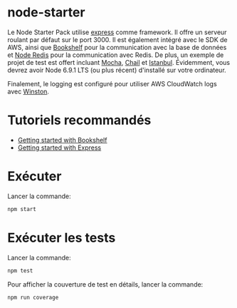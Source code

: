 
# node-starter

Le Node Starter Pack utilise [express](http://expressjs.com/) comme framework. Il offre un serveur roulant par défaut
sur le port 3000. Il est également intégré avec le SDK de AWS, ainsi que [Bookshelf](http://bookshelfjs.org/) pour la
communication avec la base de données et [Node Redis](http://redis.js.org/) pour la communication avec Redis.
De plus, un exemple de projet de test est offert incluant [Mocha](https://mochajs.org/), [Chail](http://chaijs.com/) et [Istanbul](http://gotwarlost.github.io/istanbul/). Évidemment, vous devrez avoir Node 6.9.1 LTS (ou plus récent) d'installé sur votre ordinateur.

Finalement, le logging est configuré pour utiliser AWS CloudWatch logs avec [Winston](https://github.com/lazywithclass/winston-cloudwatch).

# Tutoriels recommandés
- [Getting started with Bookshelf](https://www.sitepoint.com/getting-started-bookshelf-js/)
- [Getting started with Express](https://expressjs.com/en/starter/installing.html)

# Exécuter

Lancer la commande:
```sh
npm start
```

# Exécuter les tests

Lancer la commande:
```sh
npm test
```

Pour afficher la couverture de test en détails, lancer la commande:
```sh
npm run coverage
```
